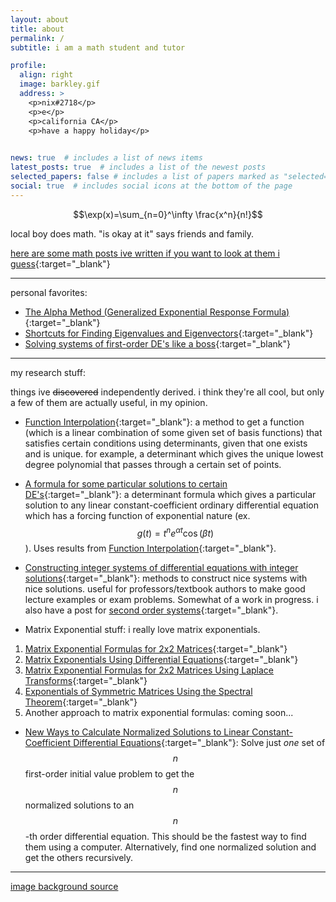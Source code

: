 ```yaml
---
layout: about
title: about
permalink: /
subtitle: i am a math student and tutor

profile:
  align: right
  image: barkley.gif
  address: > 
    <p>nix#2718</p>   
    <p>e</p> 
    <p>california CA</p>
    <p>have a happy holiday</p>  
    

news: true  # includes a list of news items
latest_posts: true  # includes a list of the newest posts
selected_papers: false # includes a list of papers marked as "selected={true}"
social: true  # includes social icons at the bottom of the page
---
```


$$\exp(x)=\sum_{n=0}^\infty \frac{x^n}{n!}$$

local boy does math. "is okay at it" says friends and family.

[here are some math posts ive written if you want to look at them i guess](./math){:target="_blank"}

---

personal favorites:

- [The Alpha Method (Generalized Exponential Response Formula)](./math/alphamethod){:target="_blank"}
- [Shortcuts for Finding Eigenvalues and Eigenvectors](./math/eigentricks){:target="_blank"}
- [Solving systems of first-order DE's like a boss](./math/firstordersystemsquick){:target="_blank"}

---

my research stuff:

things ive ~~discovered~~ independently derived. i think they're all cool, but only a few of them are actually useful, in my opinion.

- [Function Interpolation](./math/functioninterp){:target="_blank"}: a method to get a function (which is a linear combination of some given set of basis functions) that satisfies certain conditions using determinants, given that one exists and is unique. for example, a determinant which gives the unique lowest degree polynomial that passes through a certain set of points.

- [A formula for some particular solutions to certain DE's](./math/exppolynonhomo){:target="_blank"}: a determinant formula which gives a particular solution to any linear constant-coefficient ordinary differential equation which has a forcing function of exponential nature (ex. $$g(t)=t^ne^{\alpha t}\cos(\beta t)$$). Uses results from [Function Interpolation](./math/functioninterp){:target="_blank"}.

- [Constructing integer systems of differential equations with integer solutions](./math/firstordersystems){:target="_blank"}: methods to construct nice systems with nice solutions. useful for professors/textbook authors to make good lecture examples or exam problems. Somewhat of a work in progress. i also have a post for [second order systems](./math/secondordersystems){:target="_blank"}.

- Matrix Exponential stuff: i really love matrix exponentials.
1. [Matrix Exponential Formulas for 2x2 Matrices](./math/firstordersystems){:target="_blank"}
2. [Matrix Exponentials Using Differential Equations](./math/firstordersystems){:target="_blank"}
3. [Matrix Exponential Formulas for 2x2 Matrices Using Laplace Transforms](./math/firstordersystems){:target="_blank"}
4. [Exponentials of Symmetric Matrices Using the Spectral Theorem](./math/firstordersystems){:target="_blank"}
5. Another approach to matrix exponential formulas: coming soon...

- [New Ways to Calculate Normalized Solutions to Linear Constant-Coefficient Differential Equations](./math/newnormalized){:target="_blank"}: Solve just *one* set of $$n$$ first-order initial value problem to get the $$n$$ normalized solutions to an $$n$$-th order differential equation. This should be the fastest way to find them using a computer. Alternatively, find one normalized solution and get the others recursively.

---

<a href="https://steamcommunity.com/sharedfiles/filedetails/?id=1187516174">image background source</a>
